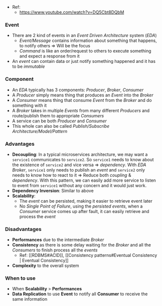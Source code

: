 - Ref:
	- https://www.youtube.com/watch?v=DQ5Cbt8DQbM
### Event
- There are 2 kind of events in an *Event Driven Architecture* system (*EDA*)
	- *Event/Message* contains information about something that happens, to notify others => Will be the focus
	- *Command* is like an order/request to others to execute something and expect a response from it
- An *event* can contain data or just notify something happened and it has to be *immutable*

### Component
- An *EDA* typically has 3 components: *Producer*, *Broker*, *Consumer*
- A *Producer* simply means thing that produces an *Event* into the *Broker*
- A *Consumer* means thing that consume *Event* from the *Broker* and do something with it
- A *Broker* takes in multiple *Events* from many different *Producers* and route/publish them to appropriate *Consumers*
- A service can be both *Producer* and *Consumer*
- This whole can also be called *Publish/Subscribe Architecture/Model/Pattern*

### Advantages
- **Decoupling**: In a typical microservices architecture, we may want a `service1` communicates to `service2`. So `service1` needs to know about the existence of `service2` and vice versa => *dependency*. With *EDA Broker*,  `service1` only needs to publish an *event* and `service2` only needs to know how to react to it => Reduce both *coupling* & *dependency*. With this pattern, we can easily add more service to listen to event from `service1` without any concern and it would just work.
- **Dependency Inversion**:  Similar to above
- **Scalability**:
	- The *event* can be persisted, making it easier to retrieve event later
	- No *Single Point of Failure*, using the *persisted events*, when a *Consumer* service comes up after fault, it can easily retrieve and process the *event*

### Disadvantages
- **Performances** due to the intermediate *Broker*
- **Consistency** as there is some delay waiting for the *Broker* and all the *Consumers* to finish process all the *events*
	- Ref: [[RDBMS#ACID]], [[Consistency patterns#Eventual Consistency | Eventual Consistency]]
- **Complexity** to the overall system

### When to use
- When **Scalability** > **Performances**
- **Data Replication** to use **Event** to notify all **Consumer** to receive the same information